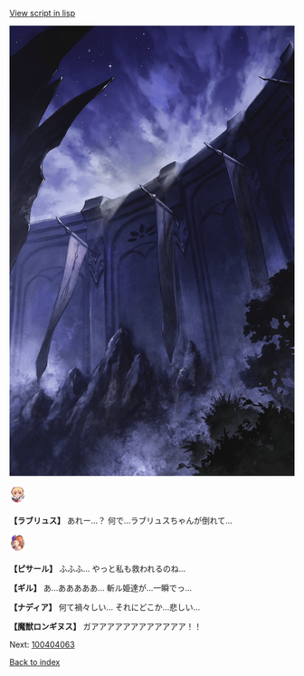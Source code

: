[View script in lisp](../scripts/100404053.txt)

![101_south_wall.png](../images/backgrounds/101_south_wall.png)

<img src="../images/units/3200311.png" alt="3200311.png" height="34"/>

**【ラブリュス】**
あれー…？
何で…ラブリュスちゃんが倒れて…

<img src="../images/units/3302011.png" alt="3302011.png" height="34"/>

**【ピサール】**
ふふふ…
やっと私も救われるのね…

**【ギル】**
あ…あああああ…
斬ル姫達が…一瞬でっ…

**【ナディア】**
何て禍々しい…
それにどこか…悲しい…

**【魔獣ロンギヌス】**
ガアアアアアアアアアアアア！！


Next: [100404063](100404063.md)

[Back to index](index.md)
